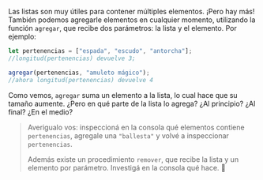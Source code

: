 Las listas son muy útiles para contener múltiples elementos. ¡Pero hay más! También podemos agregarle elementos en cualquier momento, utilizando la función `agregar`, que recibe dos parámetros: la lista y el elemento. Por ejemplo:

```javascript
let pertenencias = ["espada", "escudo", "antorcha"];
//longitud(pertenencias) devuelve 3;

agregar(pertenencias, "amuleto mágico");
//ahora longitud(pertenencias) devuelve 4
```

Como vemos, `agregar` suma un elemento a la lista, lo cual hace que su tamaño aumente. ¿Pero en qué parte de la lista lo agrega? ¿Al principio? ¿Al final? ¿En el medio?

> Averigualo vos: inspeccioná en la consola qué elementos contiene `pertenencias`, agregale una `"ballesta"` y volvé a inspeccionar `pertenencias`.
>
> Además existe un procedimiento `remover`, que recibe la lista y un elemento por parámetro. Investigá en la consola qué hace. :thought_balloon:
